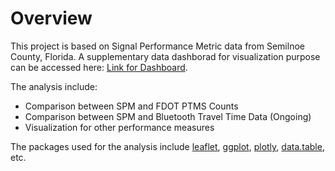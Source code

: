 Overview
========

This project is based on Signal Performance Metric data from Semilnoe County, Florida. A supplementary data dashborad for visualization purpose can be accessed here: [Link for Dashboard](https://shiwang0211.shinyapps.io/Dashboard_SPMandTube/).

The analysis include:

-   Comparison between SPM and FDOT PTMS Counts
-   Comparison between SPM and Bluetooth Travel Time Data (Ongoing)
-   Visualization for other performance measures

The packages used for the analysis include [leaflet](https://rstudio.github.io/leaflet/), [ggplot](http://ggplot2.tidyverse.org/index.html), [plotly](https://plot.ly/r/), [data.table](https://github.com/Rdatatable/data.table), etc.
